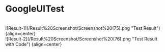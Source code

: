 # GoogleUITest

<br/>
![Result-1](/Result%20Screenshot/Screenshot%20(75).png "Test Result") {align=center}
<br/>
![Result-2](/Result%20Screenshot/Screenshot%20(76).png "Test Result with Code") {align=center}
